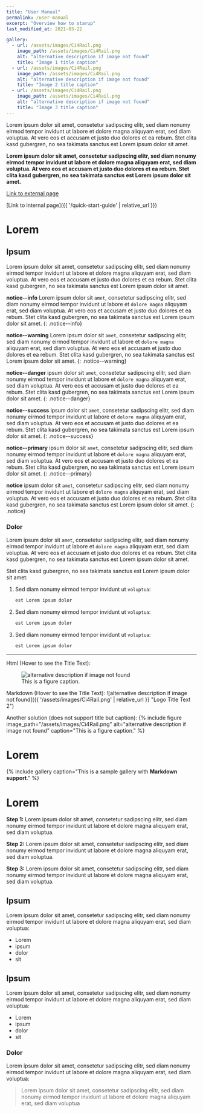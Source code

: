 ```yaml
---
title: "User Manual"
permalink: /user-manual
excerpt: "Overview how to starup"
last_modified_at: 2021-03-22

gallery:
  - url: /assets/images/Ci4Rail.png
    image_path: /assets/images/Ci4Rail.png
    alt: "alternative description if image not found"
    title: "Image 1 title caption"
  - url: /assets/images/Ci4Rail.png
    image_path: /assets/images/Ci4Rail.png
    alt: "alternative description if image not found"
    title: "Image 2 title caption"
  - url: /assets/images/Ci4Rail.png
    image_path: /assets/images/Ci4Rail.png
    alt: "alternative description if image not found"
    title: "Image 3 title caption"
---
```


Lorem ipsum dolor sit amet, consetetur sadipscing elitr, sed diam nonumy eirmod tempor invidunt ut labore et dolore magna aliquyam erat, sed diam voluptua. At vero eos et accusam et justo duo dolores et ea rebum. Stet clita kasd gubergren, no sea takimata sanctus est Lorem ipsum dolor sit amet.

**Lorem ipsum dolor sit amet, consetetur sadipscing elitr, sed diam nonumy eirmod tempor invidunt ut labore et dolore magna aliquyam erat, sed diam voluptua. At vero eos et accusam et justo duo dolores et ea rebum. Stet clita kasd gubergren, no sea takimata sanctus est Lorem ipsum dolor sit amet.**

[Link to external page](https://www.google.de)

[Link to internal page]({{ '/quick-start-guide' | relative_url }})


# Lorem

## Ipsum

Lorem ipsum dolor sit amet, consetetur sadipscing elitr, sed diam nonumy eirmod tempor invidunt ut labore et dolore magna aliquyam erat, sed diam voluptua. At vero eos et accusam et justo duo dolores et ea rebum. Stet clita kasd gubergren, no sea takimata sanctus est Lorem ipsum dolor sit amet.

**notice--info** Lorem ipsum dolor sit `amet`, consetetur sadipscing elitr, sed diam nonumy eirmod tempor invidunt ut labore et `dolore magna` aliquyam erat, sed diam voluptua. At vero eos et accusam et justo duo dolores et ea rebum. Stet clita kasd gubergren, no sea takimata sanctus est Lorem ipsum dolor sit amet.
{: .notice--info}

**notice--warning** Lorem ipsum dolor sit `amet`, consetetur sadipscing elitr, sed diam nonumy eirmod tempor invidunt ut labore et `dolore magna` aliquyam erat, sed diam voluptua. At vero eos et accusam et justo duo dolores et ea rebum. Stet clita kasd gubergren, no sea takimata sanctus est Lorem ipsum dolor sit amet.
{: .notice--warning}

**notice--danger** ipsum dolor sit `amet`, consetetur sadipscing elitr, sed diam nonumy eirmod tempor invidunt ut labore et `dolore magna` aliquyam erat, sed diam voluptua. At vero eos et accusam et justo duo dolores et ea rebum. Stet clita kasd gubergren, no sea takimata sanctus est Lorem ipsum dolor sit amet.
{: .notice--danger}

**notice--success** ipsum dolor sit `amet`, consetetur sadipscing elitr, sed diam nonumy eirmod tempor invidunt ut labore et `dolore magna` aliquyam erat, sed diam voluptua. At vero eos et accusam et justo duo dolores et ea rebum. Stet clita kasd gubergren, no sea takimata sanctus est Lorem ipsum dolor sit amet.
{: .notice--success}

**notice--primary** ipsum dolor sit `amet`, consetetur sadipscing elitr, sed diam nonumy eirmod tempor invidunt ut labore et `dolore magna` aliquyam erat, sed diam voluptua. At vero eos et accusam et justo duo dolores et ea rebum. Stet clita kasd gubergren, no sea takimata sanctus est Lorem ipsum dolor sit amet.
{: .notice--primary}

**notice** ipsum dolor sit `amet`, consetetur sadipscing elitr, sed diam nonumy eirmod tempor invidunt ut labore et `dolore magna` aliquyam erat, sed diam voluptua. At vero eos et accusam et justo duo dolores et ea rebum. Stet clita kasd gubergren, no sea takimata sanctus est Lorem ipsum dolor sit amet.
{: .notice}

### Dolor

Lorem ipsum dolor sit `amet`, consetetur sadipscing elitr, sed diam nonumy eirmod tempor invidunt ut labore et `dolore magna` aliquyam erat, sed diam voluptua. At vero eos et accusam et justo duo dolores et ea rebum. Stet clita kasd gubergren, no sea takimata sanctus est Lorem ipsum dolor sit amet.

Stet clita kasd gubergren, no sea takimata sanctus est Lorem ipsum dolor sit amet:

1. Sed diam nonumy eirmod tempor invidunt ut `voluptua`:

   ```bash
   est Lorem ipsum dolor
   ```

2. Sed diam nonumy eirmod tempor invidunt ut `voluptua`:

   ```bash
   est Lorem ipsum dolor
   ```

3. Sed diam nonumy eirmod tempor invidunt ut `voluptua`:

   ```bash
   est Lorem ipsum dolor
   ```

---

Html (Hover to see the Title Text):
<figure>
  <img src="{{ '/assets/images/Ci4Rail.png' | relative_url }}" alt="alternative description if image not found" title="Logo Title Text 1"> <figcaption>This is a figure caption.</figcaption>
</figure>


Markdown (Hover to see the Title Text):
![alternative description if image not found]({{ '/assets/images/Ci4Rail.png' | relative_url }} "Logo Title Text 2")

Another solution (does not support title but caption):
 {% include figure image_path="/assets/images/Ci4Rail.png" alt="alternative description if image not found" caption="This is a figure caption." %}

# Lorem

{% include gallery caption="This is a sample gallery with **Markdown support**." %}

# Lorem

**Step 1:** Lorem ipsum dolor sit amet, consetetur sadipscing elitr, sed diam nonumy eirmod tempor invidunt ut labore et dolore magna aliquyam erat, sed diam voluptua.

**Step 2:** Lorem ipsum dolor sit amet, consetetur sadipscing elitr, sed diam nonumy eirmod tempor invidunt ut labore et dolore magna aliquyam erat, sed diam voluptua.

**Step 3:** Lorem ipsum dolor sit amet, consetetur sadipscing elitr, sed diam nonumy eirmod tempor invidunt ut labore et dolore magna aliquyam erat, sed diam voluptua.

## Ipsum

Lorem ipsum dolor sit amet, consetetur sadipscing elitr, sed diam nonumy eirmod tempor invidunt ut labore et dolore magna aliquyam erat, sed diam voluptua:

- Lorem
- ipsum
- dolor
- sit

## Ipsum

Lorem ipsum dolor sit amet, consetetur sadipscing elitr, sed diam nonumy eirmod tempor invidunt ut labore et dolore magna aliquyam erat, sed diam voluptua:

* Lorem
* ipsum
* dolor
* sit

### Dolor

Lorem ipsum dolor sit amet, consetetur sadipscing elitr, sed diam nonumy eirmod tempor invidunt ut labore et dolore magna aliquyam erat, sed diam voluptua:

> Lorem ipsum dolor sit amet, consetetur sadipscing elitr, sed diam nonumy eirmod tempor invidunt ut labore et dolore magna aliquyam erat, sed diam voluptua
